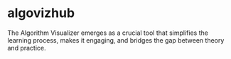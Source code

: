 # algovizhub
The Algorithm Visualizer emerges as a crucial tool that simplifies the learning process, makes it engaging, and bridges the gap between theory and practice.
